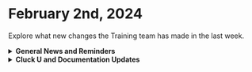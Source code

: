 # February 2nd, 2024

Explore what new changes the Training team has made in the last week.

<details>

<summary><strong>General News and Reminders</strong></summary>

* **Game Tip for the Week:** Yakuza Infinite Wealth, Granblue Fantasy Relink, and Persona 3 Reload are all out! Take your pick! And Enjoy Persona 3 Reload because that is the correct pick.&#x20;
* **SHOUT OUT** to Jonathan, Holden, Daniel, Jacolby, and our very own Jareth for successfully taking our [foundations-certification.md](../../cluck-university/rewst-foundations-10x/foundations-certification.md "mention")Exam, and collecting your prestigious **Certified Rewster** badge in Discord.&#x20;
* Join us in our [Cluck-U Discord channel](https://discord.com/channels/936789089703845988/1121465945295167588) if you have any questions, comments, or concerns!

</details>

<details>

<summary><strong>Cluck U and Documentation Updates</strong></summary>

**What's New at Cluck University?**

* Fixed duplicate questions in Cluck-U exams! Shoutout to James Kim for the help!
* Sign-up links have been added to the [201-advanced-automation-concepts.md](../../cluck-university/clean-automation-200-series/201-advanced-automation-concepts.md "mention") and [202-data-types-and-jinja.md](../../cluck-university/clean-automation-200-series/202-data-types-and-jinja.md "mention")course pages.

**New & Updated Pages:**

* [known-issues.md](../../documentation/app-platform-coming-soon/known-issues.md "mention")page in the App Platform Section has been updated with the latest
* [jan-12th-2024-alpha-app-platform-demos.md](../roc-open-mics/jan-12th-2024-alpha-app-platform-demos.md "mention")Added
* [nerdio-integration-setup.md](../../documentation/integrations/cloud/nerdio/nerdio-integration-setup.md "mention")page added
* Nerdio[actions-and-endpoints.md](../../documentation/integrations/cloud/nerdio/actions-and-endpoints.md "mention")page added
* Added combine filter to [list-of-jinja-filters.md](../../documentation/jinja/list-of-jinja-filters.md "mention")page

</details>

